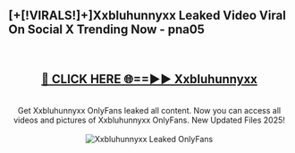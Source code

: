 <h2>[+[!VIRALS!]+]Xxbluhunnyxx Leaked Video Viral On Social X Trending Now - pna05</h2>
<br>
<div align="center">
<h2><a href="https://libra.edu.pl?Xxbluhunnyxx" rel="nofollow">🔴 CLICK HERE 🌐==►► Xxbluhunnyxx</a></h2>
<br>
Get Xxbluhunnyxx OnlyFans leaked all content. Now you can access all videos and pictures of Xxbluhunnyxx OnlyFans. New Updated Files 2025!
<br>
<br>
<a href="https://libra.edu.pl?Xxbluhunnyxx" rel="nofollow" data-target="animated-image.originalLink"><img src="https://i.ibb.co.com/WyWwxjT/player-gif2.gif" alt="Xxbluhunnyxx Leaked OnlyFans" style="max-width: 100%; display: inline-block;" data-target="animated-image.originalImage"></a>
</div>
<br>